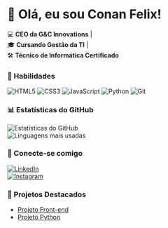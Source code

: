# 👋 Olá, eu sou Conan Felix! 

💻 **CEO da G&C Innovations** |  
🎓 **Cursando Gestão da TI** |  
🛠 **Técnico de Informática Certificado**  

### 🚀 Habilidades  
![HTML5](https://img.shields.io/badge/HTML5-E34F26?style=for-the-badge&logo=html5&logoColor=white)
![CSS3](https://img.shields.io/badge/CSS3-1572B6?style=for-the-badge&logo=css3&logoColor=white)
![JavaScript](https://img.shields.io/badge/JavaScript-F7DF1E?style=for-the-badge&logo=javascript&logoColor=black)
![Python](https://img.shields.io/badge/Python-3776AB?style=for-the-badge&logo=python&logoColor=white)
![Git](https://img.shields.io/badge/Git-E44C30?style=for-the-badge&logo=git&logoColor=white)

### 📊 Estatísticas do GitHub  
![Estatísticas do GitHub](https://github-readme-stats.vercel.app/api?username=ConanFelix&show_icons=true&theme=dracula&hide_border=true)  
![Linguagens mais usadas](https://github-readme-stats.vercel.app/api/top-langs/?username=ConanFelix&layout=compact&theme=dracula&hide_border=true)

### 🔗 Conecte-se comigo  
[![LinkedIn](https://img.shields.io/badge/LinkedIn-0077B5?style=for-the-badge&logo=linkedin&logoColor=white)](https://www.linkedin.com/in/seu-linkedin)  
[![Instagram](https://img.shields.io/badge/Instagram-E4405F?style=for-the-badge&logo=instagram&logoColor=white)](https://instagram.com/seu-instagram)  

### 📌 Projetos Destacados  
- [Projeto Front-end](https://github.com/ConanFelix/projeto-frontend)  
- [Projeto Python](https://github.com/ConanFelix/projeto-python)  
